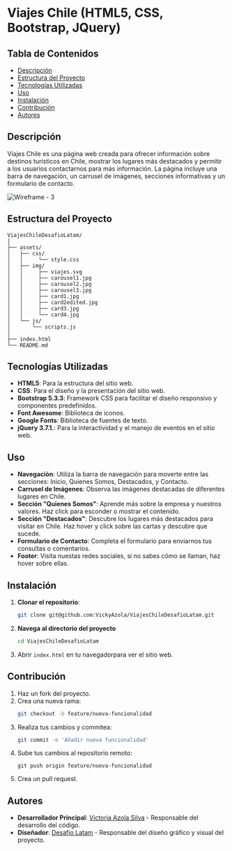 # Viajes Chile (HTML5, CSS, Bootstrap, JQuery)

## Tabla de Contenidos

- [Descripción](#descripción)
- [Estructura del Proyecto](#estructura-del-proyecto)
- [Tecnologías Utilizadas](#tecnologías-utilizadas)
- [Uso](#uso)
- [Instalación](#instalación)
- [Contribución](#contribución)
- [Autores](#autores)

## Descripción

Viajes Chile es una página web creada para ofrecer información sobre destinos turísticos en Chile, mostrar los lugares más destacados y permitir a los usuarios contactarnos para más información. La página incluye una barra de navegación, un carrusel de imágenes, secciones informativas y un formulario de contacto.

![Wireframe - 3](https://github.com/VickyAzola/ViajesChileDesafioLatam/assets/116470398/738bd10a-a9c7-46df-846a-bc212414510f)

## Estructura del Proyecto

```plaintext
ViajesChileDesafioLatam/
│
├── assets/
│   ├── css/
│   │     └── style.css
│   ├── img/
│   │     ├── viajes.svg
│   │     ├── carousel1.jpg
│   │     ├── carousel2.jpg
│   │     ├── carousel3.jpg
│   │     ├── card1.jpg
│   │     ├── card2edited.jpg
│   │     ├── card3.jpg
│   │     └── card4.jpg
│   └── js/
│       └── scripts.js
│
├── index.html
└── README.md
```

## Tecnologías Utilizadas

- **HTML5**: Para la estructura del sitio web.
- **CSS**: Para el diseño y la presentación del sitio web.
- **Bootstrap 5.3.3**: Framework CSS para facilitar el diseño responsivo y componentes predefinidos.
- **Font Awesome**: Biblioteca de iconos.
- **Google Fonts**: Biblioteca de fuentes de texto.
- **jQuery 3.7.1.**: Para la interactividad y el manejo de eventos en el sitio web.

## Uso

- **Navegación**: Utiliza la barra de navegación para moverte entre las secciones: Inicio, Quienes Somos, Destacados, y Contacto.
- **Carrusel de Imágenes**: Observa las imágenes destacadas de diferentes lugares en Chile.
- **Sección "Quienes Somos"**: Aprende más sobre la empresa y nuestros valores. Haz click para esconder o mostrar el contenido.
- **Sección "Destacados"**: Descubre los lugares más destacados para visitar en Chile. Haz hover y click sobre las cartas y descubre que sucede.
- **Formulario de Contacto**: Completa el formulario para enviarnos tus consultas o comentarios.
- **Footer**: Visita nuestas redes sociales, si no sabes cómo se llaman, haz hover sobre ellas.


## Instalación

1. **Clonar el repositorio**:
    ```bash
    git clone git@github.com:VickyAzola/ViajesChileDesafioLatam.git
    ```
2. **Navega al directorio del proyecto**
    ```bash
    cd ViajesChileDesafioLatam
    ```
3. Abrir `index.html` en tu navegadorpara ver el sitio web.

## Contribución

1. Haz un fork del proyecto.
2. Crea una nueva rama:
   ```bash
   git checkout -b feature/nueva-funcionalidad
   ```
3. Realiza tus cambios y commitea:
   ```bash
   git commit -m 'Añadir nueva funcionalidad'
   ```
4. Sube tus cambios al repositorio remoto:
   ```
   git push origin feature/nueva-funcionalidad
   ```
5. Crea un pull request.

## Autores

- **Desarrollador Principal**: [Victoria Azola Silva](https://github.com/VickyAzola) - Responsable del desarrollo del código.
- **Diseñador**: [Desafío Latam](https://desafiolatam.com/admision/?utm_term=desafio%20latam&utm_campaign=Brand&utm_source=adwords&utm_medium=ppc&hsa_acc=1239562006&hsa_cam=16998643182&hsa_grp=136655824715&hsa_ad=596057942540&hsa_src=g&hsa_tgt=kwd-340546658839&hsa_kw=desafio%20latam&hsa_mt=b&hsa_net=adwords&hsa_ver=3&gad_source=1&gclid=CjwKCAjwvvmzBhA2EiwAtHVrbzEJGJPqUuTuFDuNIFtSh4eKqGXcLXmCO9u12vwlU553fGXV93Q5zxoCGmEQAvD_BwE) - Responsable del diseño gráfico y visual del proyecto.

